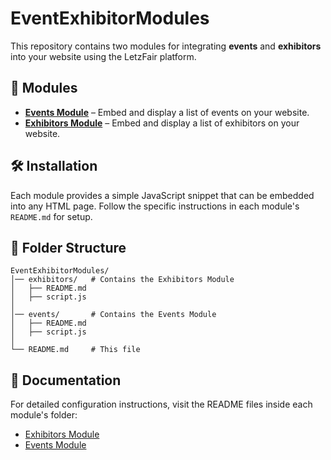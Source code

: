 # EventExhibitorModules

This repository contains two modules for integrating **events** and **exhibitors** into your website using the LetzFair platform.

## 📌 Modules

- **[Events Module](./events/README.md)** – Embed and display a list of events on your website.
- **[Exhibitors Module](./exhibitors/README.md)** – Embed and display a list of exhibitors on your website.

## 🛠 Installation

Each module provides a simple JavaScript snippet that can be embedded into any HTML page. Follow the specific instructions in each module's `README.md` for setup.

## 📂 Folder Structure

```
EventExhibitorModules/
│── exhibitors/   # Contains the Exhibitors Module
│   ├── README.md
│   ├── script.js
│
│── events/       # Contains the Events Module
│   ├── README.md
│   ├── script.js
│
└── README.md     # This file
```

## 📄 Documentation

For detailed configuration instructions, visit the README files inside each module's folder:

- [Exhibitors Module](./exhibitors/README.md)
- [Events Module](./events/README.md)